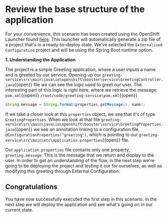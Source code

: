 # Review the base structure of the application

For your convenience, this scenario has been created using the OpenShift Launcher found [here](https://launch.openshift.io/launch/filtered-wizard/all). This launcher will automatically generate a zip file of a project that's in a ready-to-deploy state. We've selected the `Externalized Configuration` project and will be using the Spring Boot runtime option.


**1. Understanding the Application**

The project is a simple Greeting application, where a user inputs a name and is greeted by our service. Opening up our ``greeting-service\src\main\java\io\openshift\booster\service\GreetingController.java``{{open}} file we can see the logic used to greet our user. The interesting part of this logic is right here, where we retrieve the message:
``pom.xml``{{open}}
``/root/code/greeting-service\pom.xml``{{open}}
```java
String message = String.format(properties.getMessage(), name);
```

If we take a closer look at this `properties` object, we see that it's of type `GreetingProperties`. When we look at that file ``greeting-service\src\main\java\io\openshift\booster\service\GreetingProperties.java``{{open}} we see an annotation linking to a configuration file, `@ConfigurationProperties("greeting")`, which is pointing to our ``greeting-service\src\main\etc\application.properties``{{open}} file.

Our `application.properties` file contains only one property, `greeting.message`. This is the message that we return and display to the user. In order to get an understanding of the flow, in the next step we're going to be deploying the project and testing it our for ourselves, as well as modifying this greeting through External Configuration.


## Congratulations

You have now successfully executed the first step in this scenario. In the next step we will deploy the application and see what's going on in our current state.